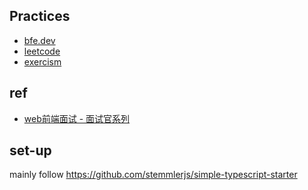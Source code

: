 ## Practices

- [bfe.dev](https://bigfrontend.dev/)
- [leetcode](https://leetcode.com/)
- [exercism](https://exercism.org/tracks/typescript)

## ref
- [web前端面试 - 面试官系列](https://vue3js.cn/interview/)

## set-up

mainly follow https://github.com/stemmlerjs/simple-typescript-starter
